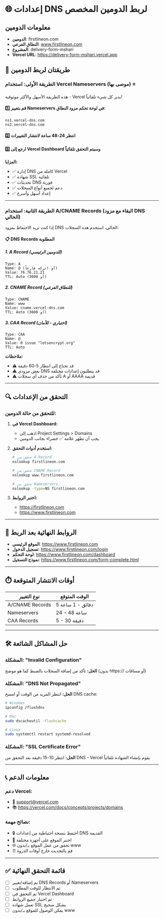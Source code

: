 # 🌐 إعدادات DNS لربط الدومين المخصص

## معلومات الدومين
- **الدومين**: firstlineon.com
- **النطاق الفرعي**: www.firstlineon.com  
- **المشروع**: delivery-form-mshari
- **Vercel URL**: https://delivery-form-mshari.vercel.app

## 🚀 طريقتان لربط الدومين

### الطريقة الأولى: استخدام Vercel Nameservers (موصى بها) ⭐

هذه الطريقة الأسهل والأكثر موثوقية - Vercel يدير كل شيء تلقائياً!

#### 1️⃣ قم بتغيير Nameservers في لوحة تحكم مزود النطاق:
```
ns1.vercel-dns.com
ns2.vercel-dns.com
```

#### 2️⃣ انتظر 24-48 ساعة لانتشار التغييرات

#### 3️⃣ ارجع إلى Vercel Dashboard وسيتم التحقق تلقائياً

**المزايا:**
- ✅ إدارة DNS كاملة من Vercel
- ✅ شهادة SSL تلقائية
- ✅ تحديثات DNS فورية
- ✅ دعم لجميع أنواع السجلات
- ✅ إعداد أسهل وأسرع

---

### الطريقة الثانية: استخدام A/CNAME Records (البقاء مع مزود DNS الحالي)

إذا كنت تريد الاحتفاظ بمزود DNS الحالي، استخدم هذه السجلات:

#### 📋 DNS Records المطلوبة

##### 1. A Record (للدومين الرئيسي)
```
Type: A
Name: @ (أو اتركه فارغاً)
Value: 76.76.21.21
TTL: Auto (أو 3600)
```

##### 2. CNAME Record (للنطاق الفرعي)
```
Type: CNAME  
Name: www
Value: cname.vercel-dns.com
TTL: Auto (أو 3600)
```

##### 3. CAA Record (اختياري - للأمان)
```
Type: CAA
Name: @
Value: 0 issue "letsencrypt.org"
TTL: Auto
```

**ملاحظات:**
- ⚠️ قد تحتاج إلى انتظار 5-60 دقيقة
- ⚠️ بعض مزودي DNS قد يتطلبون إعدادات مختلفة
- ⚠️ تأكد من حذف أي سجلات A أو AAAA قديمة

---

## 🔍 التحقق من الإعدادات

### للتحقق من حالة الدومين:

1. **في Vercel Dashboard:**
   - اذهب إلى Project Settings > Domains
   - يجب أن تظهر علامة ✅ خضراء بجانب الدومين

2. **استخدم أدوات التحقق:**
   ```bash
   # تحقق من A Record
   nslookup firstlineon.com
   
   # تحقق من CNAME Record
   nslookup www.firstlineon.com
   
   # تحقق من Nameservers
   nslookup -type=NS firstlineon.com
   ```

3. **اختبر الروابط:**
   - https://firstlineon.com
   - https://www.firstlineon.com

---

## 🌟 الروابط النهائية بعد الربط

- **الموقع الرئيسي**: https://www.firstlineon.com
- **تسجيل الدخول**: https://www.firstlineon.com/login
- **لوحة التحكم**: https://www.firstlineon.com/dashboard  
- **نموذج التسجيل**: https://www.firstlineon.com/form-complete.html

---

## ⏱️ أوقات الانتشار المتوقعة

| نوع التغيير | الوقت المتوقع |
|------------|--------------|
| A/CNAME Records | 5 دقائق - 1 ساعة |
| Nameservers | 24 - 48 ساعة |
| CAA Records | 5 - 30 دقيقة |

---

## 🛠️ حل المشاكل الشائعة

### المشكلة: "Invalid Configuration"
**الحل:** تأكد من إضافة السجلات بالضبط كما هو موضح (بدون https:// أو مسافات)

### المشكلة: "DNS Not Propagated"
**الحل:** انتظر المزيد من الوقت أو امسح DNS cache:
```bash
# Windows
ipconfig /flushdns

# Mac
sudo dscacheutil -flushcache

# Linux
sudo systemctl restart systemd-resolved
```

### المشكلة: "SSL Certificate Error"
**الحل:** انتظر 10-15 دقيقة بعد التحقق من DNS - Vercel يقوم بإنشاء الشهادة تلقائياً

---

## 📞 معلومات الدعم

### دعم Vercel:
- 📧 support@vercel.com
- 📚 https://vercel.com/docs/concepts/projects/domains

### نصائح مهمة:
- 🔒 احتفظ بنسخة احتياطية من إعدادات DNS القديمة
- 📱 اختبر الموقع على أجهزة مختلفة
- 🌐 تحقق من عمل الموقع بـ/بدون www
- ⏰ قم بالتحديث خارج أوقات الذروة

---

## ✅ قائمة التحقق النهائية

- [ ] تم إضافة/تغيير DNS Records أو Nameservers
- [ ] تم الانتظار للوقت المطلوب
- [ ] تم التحقق في Vercel Dashboard
- [ ] تم اختبار جميع الروابط
- [ ] تعمل شهادة SSL بشكل صحيح
- [ ] يمكن الوصول للموقع بـ/بدون www